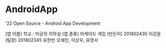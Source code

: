 # AndroidApp
'22 Open Source - Android App Development

(앱 이름) 학교 : 미궁의 지하실
(앱 종류) 아케이드 게임
(만든이)
201802435 이강윤 (팀장)
201802345 유한빈
오에린, 이상우, 유영서
